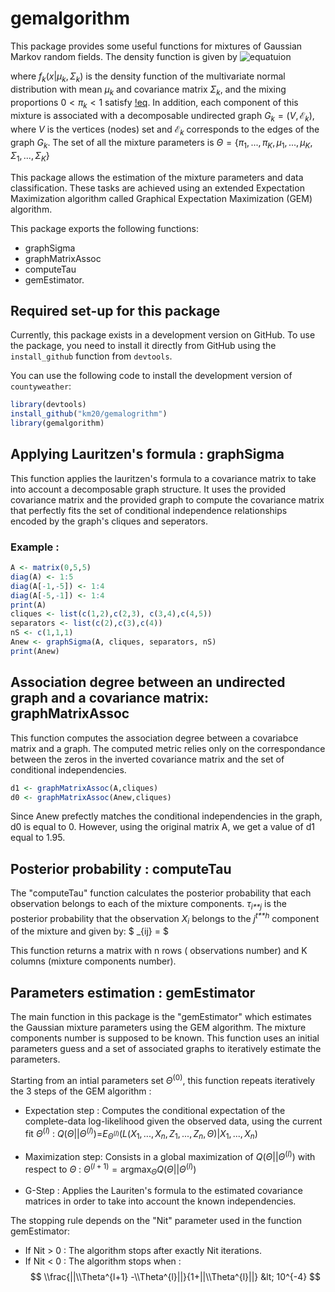 <!-- README.md is generated from README.Rmd. Please edit that file -->
gemalgorithm
============

This package provides some useful functions for mixtures of Gaussian Markov random fields. The density function is given by
![equatuion](http://www.sciweavers.org/upload/Tex2Img_1514565937/render.png)

where *f*<sub>*k*</sub>(*x*|*μ*<sub>*k*</sub>, *Σ*<sub>*k*</sub>) is the density function of the multivariate normal distribution with mean *μ*<sub>*k*</sub> and covariance matrix *Σ*<sub>*k*</sub>, and the mixing proportions 0 &lt; *π*<sub>*k*</sub> &lt; 1 satisfy [!eq](http://www.sciweavers.org/upload/Tex2Img_1514565980/render.png). In addition, each component of this mixture is associated with a decomposable undirected graph *G*<sub>*k*</sub> = (*V*, ℰ<sub>*k*</sub>), where *V* is the vertices (nodes) set and ℰ<sub>*k*</sub> corresponds to the edges of the graph *G*<sub>*k*</sub>. The set of all the mixture parameters is
*Θ* = {*π*<sub>1</sub>, ..., *π*<sub>*K*</sub>, *μ*<sub>1</sub>, ..., *μ*<sub>*K*</sub>, *Σ*<sub>1</sub>, ..., *Σ*<sub>*K*</sub>}

This package allows the estimation of the mixture parameters and data classification. These tasks are achieved using an extended Expectation Maximization algorithm called Graphical Expectation Maximization (GEM) algorithm.

This package exports the following functions:

-   graphSigma
-   graphMatrixAssoc
-   computeTau
-   gemEstimator.

Required set-up for this package
--------------------------------

Currently, this package exists in a development version on GitHub. To use the package, you need to install it directly from GitHub using the `install_github` function from `devtools`.

You can use the following code to install the development version of `countyweather`:

``` r
library(devtools)
install_github("km20/gemalogrithm")
library(gemalgorithm)
```

Applying Lauritzen's formula : graphSigma
-----------------------------------------

This function applies the lauritzen's formula to a covariance matrix to take into account a decomposable graph structure. It uses the provided covariance matrix and the provided graph to compute the covariance matrix that perfectly fits the set of conditional independence relationships encoded by the graph's cliques and seperators.

### Example :

``` r
A <- matrix(0,5,5)
diag(A) <- 1:5
diag(A[-1,-5]) <- 1:4
diag(A[-5,-1]) <- 1:4
print(A)
cliques <- list(c(1,2),c(2,3), c(3,4),c(4,5))
separators <- list(c(2),c(3),c(4))
nS <- c(1,1,1)
Anew <- graphSigma(A, cliques, separators, nS)
print(Anew)
```

Association degree between an undirected graph and a covariance matrix: graphMatrixAssoc
----------------------------------------------------------------------------------------

This function computes the association degree between a covariabce matrix and a graph. The computed metric relies only on the correspondance between the zeros in the inverted covariance matrix and the set of conditional independencies.

``` r
d1 <- graphMatrixAssoc(A,cliques)
d0 <- graphMatrixAssoc(Anew,cliques)
```

Since Anew prefectly matches the conditional independencies in the graph, d0 is equal to 0. However, using the original matrix A, we get a value of d1 equal to 1.95.

Posterior probability : computeTau
----------------------------------

The "computeTau" function calculates the posterior probability that each observation belongs to each of the mixture components. *τ*<sub>*i**j*</sub> is the posterior probability that the observation *X*<sub>*i*</sub> belongs to the *j*<sup>*t**h*</sup> component of the mixture and given by: $ \_{ij} = $

This function returns a matrix with n rows ( observations number) and K columns (mixture components number).

Parameters estimation : gemEstimator
------------------------------------

The main function in this package is the "gemEstimator" which estimates the Gaussian mixture parameters using the GEM algorithm. The mixture components number is supposed to be known. This function uses an initial parameters guess and a set of associated graphs to iteratively estimate the parameters.

Starting from an intial parameters set *Θ*<sup>(0)</sup>, this function repeats iteratively the 3 steps of the GEM algorithm :

-   Expectation step : Computes the conditional expectation of the complete-data log-likelihood given the observed data, using the current fit *Θ*<sup>(*l*)</sup> :
    *Q*(*Θ*||*Θ*<sup>(*l*)</sup>)=*E*<sub>*Θ*<sup>(*l*)</sup></sub>(*L*(*X*<sub>1</sub>, ..., *X*<sub>*n*</sub>, *Z*<sub>1</sub>, ..., *Z*<sub>*n*</sub>, *Θ*)|*X*<sub>1</sub>, ..., *X*<sub>*n*</sub>)

-   Maximization step: Consists in a global maximization of *Q*(*Θ*||*Θ*<sup>(*l*)</sup>) with respect to *Θ* :
    *Θ*<sup>(*l* + 1)</sup> = argmax<sub>*Θ*</sub>*Q*(*Θ*||*Θ*<sup>(*l*)</sup>)

-   G-Step : Applies the Lauriten's formula to the estimated covariance matrices in order to take into account the known independencies.

The stopping rule depends on the "Nit" parameter used in the function gemEstimator:

-   If Nit &gt; 0 : The algorithm stops after exactly Nit iterations.
-   If Nit &lt; 0 : The algorithm stops when :
    $$
    \\frac{||\\Theta^{l+1} -\\Theta^{l}||}{1+||\\Theta^{l}||} &lt; 10^{-4}
    $$

